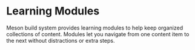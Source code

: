 # Learning Modules

Meson build system provides learning modules to help keep organized collections of
content. Modules let you navigate from one content item to the next without
distractions or extra steps.
